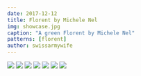 ```yaml
---
date: 2017-12-12
title: Florent by Michele Nel
img: showcase.jpg
caption: "A green Florent by Michele Nel"
patterns: [florent]
author: swissarmywife
---
```


![](/img/showcase/florent-by-michele/24.jpg)
![](/img/showcase/florent-by-michele/25.jpg)
![](/img/showcase/florent-by-michele/27.jpg)
![](/img/showcase/florent-by-michele/31.jpg)
![](/img/showcase/florent-by-michele/38.jpg)
![](/img/showcase/florent-by-michele/43.jpg)
![](/img/showcase/florent-by-michele/46.jpg)
